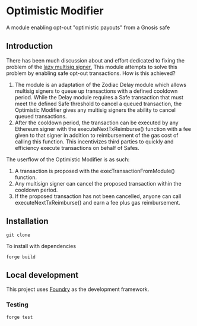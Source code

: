 # Optimistic Modifier

A module enabling opt-out "optimistic payouts" from a Gnosis safe

## Introduction

There has been much discussion about and effort dedicated to fixing the problem of the [lazy multisig signer.](https://twitter.com/SchorLukas/status/1559204622815924231) This module attempts to solve this problem by enabling safe opt-out transactions.
How is this achieved?

1. The module is an adaptation of the Zodiac Delay module which allows multisig signers to queue up transactions with a defined cooldown period. While the Delay module requires a Safe transaction that must meet the defined Safe threshold to cancel a queued transaction, the Optimistic Modifier gives any multisig signers the ability to cancel queued transactions.
2. After the cooldown period, the transaction can be executed by any Ethereum signer with the executeNextTxReimburse() function with a fee given to that signer in addition to reimbursement of the gas cost of calling this function. This incentivizes third parties to quickly and efficiency execute transactions on behalf of Safes.

The userflow of the Optimistic Modifier is as such:

1. A transaction is proposed with the execTransactionFromModule() function.
2. Any multisign signer can cancel the proposed transaction within the cooldown period.
3. If the proposed transaction has not been cancelled, anyone can call executeNextTxReimburse() and earn a fee plus gas reimbursement.

## Installation

```
git clone
```

To install with dependencies

```
forge build
```

## Local development

This project uses [Foundry](https://github.com/foundry-rs/foundry) as the development framework.

### Testing

```
forge test
```
